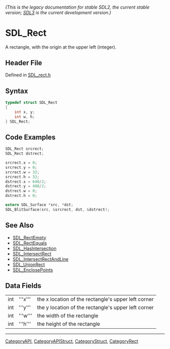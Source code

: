 ###### (This is the legacy documentation for stable SDL2, the current stable version; [SDL3](https://wiki.libsdl.org/SDL3/) is the current development version.)
# SDL_Rect

A rectangle, with the origin at the upper left (integer).

## Header File

Defined in [SDL_rect.h](https://github.com/libsdl-org/SDL/blob/SDL2/include/SDL_rect.h)

## Syntax

```c
typedef struct SDL_Rect
{
    int x, y;
    int w, h;
} SDL_Rect;
```

## Code Examples

```c
SDL_Rect srcrect;
SDL_Rect dstrect;

srcrect.x = 0;
srcrect.y = 0;
srcrect.w = 32;
srcrect.h = 32;
dstrect.x = 640/2;
dstrect.y = 480/2;
dstrect.w = 0;
dstrect.h = 0;

extern SDL_Surface *src, *dst;
SDL_BlitSurface(src, &srcrect, dst, &dstrect);
```

## See Also

* [SDL_RectEmpty](SDL_RectEmpty)
* [SDL_RectEquals](SDL_RectEquals)
* [SDL_HasIntersection](SDL_HasIntersection)
* [SDL_IntersectRect](SDL_IntersectRect)
* [SDL_IntersectRectAndLine](SDL_IntersectRectAndLine)
* [SDL_UnionRect](SDL_UnionRect)
* [SDL_EnclosePoints](SDL_EnclosePoints)


## Data Fields

|     |         |                                                     |
| --- | ------- | --------------------------------------------------- |
| int | '''x''' | the x location of the rectangle's upper left corner |
| int | '''y''' | the y location of the rectangle's upper left corner |
| int | '''w''' | the width of the rectangle                          |
| int | '''h''' | the height of the rectangle                         |

----
[CategoryAPI](CategoryAPI), [CategoryAPIStruct](CategoryAPIStruct), [CategoryStruct](CategoryStruct), [CategoryRect](CategoryRect)


